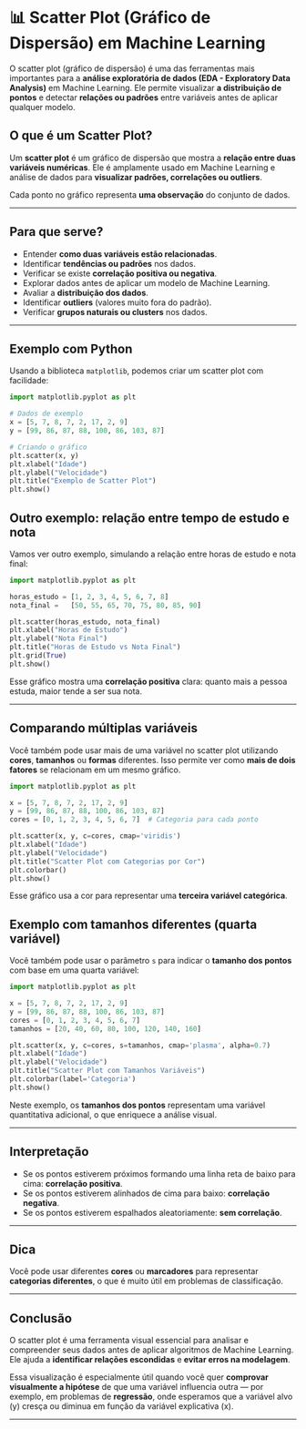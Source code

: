 # 📊 Scatter Plot (Gráfico de Dispersão) em Machine Learning

O scatter plot (gráfico de dispersão) é uma das ferramentas mais importantes
para a **análise exploratória de dados (EDA - Exploratory Data Analysis)** em
Machine Learning. Ele permite visualizar **a distribuição de pontos** e detectar
**relações ou padrões** entre variáveis antes de aplicar qualquer modelo.

## O que é um Scatter Plot?

Um **scatter plot** é um gráfico de dispersão que mostra a **relação entre duas variáveis numéricas**. Ele é amplamente usado em Machine Learning e análise de dados para **visualizar padrões, correlações ou outliers**.

Cada ponto no gráfico representa **uma observação** do conjunto de dados.

---

## Para que serve?

- Entender **como duas variáveis estão relacionadas**.
- Identificar **tendências ou padrões** nos dados.
- Verificar se existe **correlação positiva ou negativa**.
- Explorar dados antes de aplicar um modelo de Machine Learning.
- Avaliar a **distribuição dos dados**.
- Identificar **outliers** (valores muito fora do padrão).
- Verificar **grupos naturais ou clusters** nos dados.

---

## Exemplo com Python

Usando a biblioteca `matplotlib`, podemos criar um scatter plot com facilidade:

```python
import matplotlib.pyplot as plt

# Dados de exemplo
x = [5, 7, 8, 7, 2, 17, 2, 9]
y = [99, 86, 87, 88, 100, 86, 103, 87]

# Criando o gráfico
plt.scatter(x, y)
plt.xlabel("Idade")
plt.ylabel("Velocidade")
plt.title("Exemplo de Scatter Plot")
plt.show()
```

## Outro exemplo: relação entre tempo de estudo e nota

Vamos ver outro exemplo, simulando a relação entre horas de estudo e nota final:

```python
import matplotlib.pyplot as plt

horas_estudo = [1, 2, 3, 4, 5, 6, 7, 8]
nota_final =   [50, 55, 65, 70, 75, 80, 85, 90]

plt.scatter(horas_estudo, nota_final)
plt.xlabel("Horas de Estudo")
plt.ylabel("Nota Final")
plt.title("Horas de Estudo vs Nota Final")
plt.grid(True)
plt.show()
```

Esse gráfico mostra uma **correlação positiva** clara: quanto mais a pessoa estuda, maior tende a ser sua nota.

---

## Comparando múltiplas variáveis

Você também pode usar mais de uma variável no scatter plot utilizando **cores**,
**tamanhos** ou **formas** diferentes. Isso permite ver como **mais de dois fatores**
se relacionam em um mesmo gráfico.

```python
import matplotlib.pyplot as plt

x = [5, 7, 8, 7, 2, 17, 2, 9]
y = [99, 86, 87, 88, 100, 86, 103, 87]
cores = [0, 1, 2, 3, 4, 5, 6, 7]  # Categoria para cada ponto

plt.scatter(x, y, c=cores, cmap='viridis')
plt.xlabel("Idade")
plt.ylabel("Velocidade")
plt.title("Scatter Plot com Categorias por Cor")
plt.colorbar()
plt.show()
```

Esse gráfico usa a cor para representar uma **terceira variável categórica**.

## Exemplo com tamanhos diferentes (quarta variável)

Você também pode usar o parâmetro `s` para indicar o **tamanho dos pontos** com base em uma quarta variável:

```python
import matplotlib.pyplot as plt

x = [5, 7, 8, 7, 2, 17, 2, 9]
y = [99, 86, 87, 88, 100, 86, 103, 87]
cores = [0, 1, 2, 3, 4, 5, 6, 7]
tamanhos = [20, 40, 60, 80, 100, 120, 140, 160]

plt.scatter(x, y, c=cores, s=tamanhos, cmap='plasma', alpha=0.7)
plt.xlabel("Idade")
plt.ylabel("Velocidade")
plt.title("Scatter Plot com Tamanhos Variáveis")
plt.colorbar(label='Categoria')
plt.show()
```

Neste exemplo, os **tamanhos dos pontos** representam uma variável quantitativa adicional, o que enriquece a análise visual.

---

## Interpretação

- Se os pontos estiverem próximos formando uma linha reta de baixo para cima: **correlação positiva**.
- Se os pontos estiverem alinhados de cima para baixo: **correlação negativa**.
- Se os pontos estiverem espalhados aleatoriamente: **sem correlação**.

---

## Dica

Você pode usar diferentes **cores** ou **marcadores** para representar **categorias diferentes**, o que é muito útil em problemas de classificação.

---

## Conclusão

O scatter plot é uma ferramenta visual essencial para analisar e compreender seus dados antes de aplicar algoritmos de Machine Learning. Ele ajuda a **identificar relações escondidas** e **evitar erros na modelagem**.

Essa visualização é especialmente útil quando você quer **comprovar
visualmente a hipótese** de que uma variável influencia outra — por exemplo,
em problemas de **regressão**, onde esperamos que a variável alvo (y)
cresça ou diminua em função da variável explicativa (x).

---